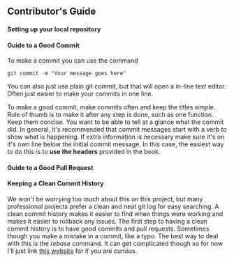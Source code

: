 ## Contributor's Guide

#### Setting up your local repository
#### Guide to a Good Commit
To make a commit you can use the command
```
git commit -m "Your message goes here"
```
You can also just use plain git commit,
but that will open a in-line text editor.
Often just easier to make your commits in one line.

To make a good commit, make commits often and keep the titles simple.
Rule of thumb is to make it after any step is done, such as one function.
Keep them concise.
You want to be able to tell at a glance what the commit did.
In general, it's recommended that commit messages start with a verb to show what is happening.
If extra information is necessary make sure it's on it's own line below the initial commit message.
In this case, the easiest way to do this is to **use the headers** provided in the book.

#### Guide to a Good Pull Request

#### Keeping a Clean Commit History
We won't be worrying too much about this on this project,
but many professional projects prefer a clean and neat git log for easy searching.
A clean commit history makes it easier to find when things were working and
makes it easier to rollback any issues.
The first step to having a clean commit history is to have good commits and pull requests.
Sometimes though you make a mistake in a commit, like a typo.
The best way to deal with this is the *rebase* command.
It can get complicated though so for now I'll just link [this website][rebase] for if you are curious.

[rebase]: https://www.atlassian.com/git/tutorials/rewriting-history/git-rebase#:~:text=Rebase%20is%20one%20of%20two,has%20powerful%20history%20rewriting%20features.